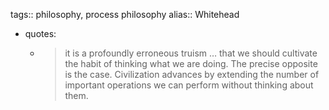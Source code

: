 tags:: philosophy, process philosophy
alias:: Whitehead

- quotes:
	- > it is a profoundly erroneous truism … that we should cultivate the habit of thinking what we are doing. The precise opposite is the case. Civilization advances by extending the number of important operations we can perform without thinking about them.